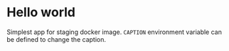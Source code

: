 # Hello world

Simplest app for staging docker image. `CAPTION` environment variable can be defined to change the caption.
